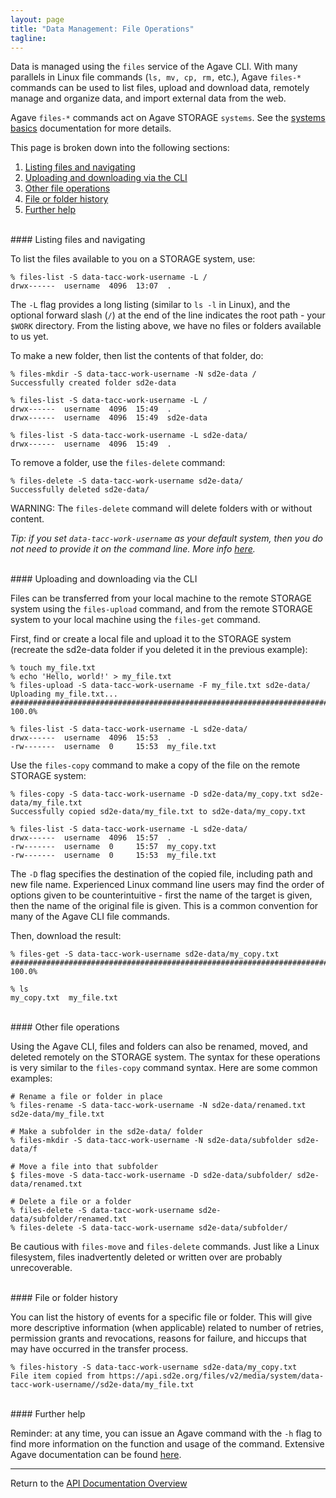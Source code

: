 ```yaml
---
layout: page
title: "Data Management: File Operations"
tagline:
---
```


Data is managed using the `files` service of the Agave CLI. With many parallels in
Linux file commands (`ls, mv, cp, rm,` etc.), Agave `files-*` commands can be used to 
list files, upload and download data, remotely manage and organize data, and import
external data from the web.

Agave `files-*` commands act on Agave STORAGE `systems`. See the [systems basics](systems_basics.md)
documentation for more details.

This page is broken down into the following sections:

1. [Listing files and navigating](#listing-files-and-navigating)
2. [Uploading and downloading via the CLI](#uploading-and-downloading-via-the-cli)
3. [Other file operations](#other-file-operations)
4. [File or folder history](#file-or-folder-history)
5. [Further help](#further-help)

<br>
#### Listing files and navigating

To list the files available to you on a STORAGE system, use:
```
% files-list -S data-tacc-work-username -L /
drwx------  username  4096  13:07  .
```

The `-L` flag provides a long listing (similar to `ls -l` in Linux), and the
optional forward slash (`/`) at the end of the line indicates the root path -
your `$WORK` directory. From the listing above, we have no files or folders 
available to us yet.

To make a new folder, then list the contents of that folder, do:
```
% files-mkdir -S data-tacc-work-username -N sd2e-data /
Successfully created folder sd2e-data

% files-list -S data-tacc-work-username -L /
drwx------  username  4096  15:49  .
drwx------  username  4096  15:49  sd2e-data

% files-list -S data-tacc-work-username -L sd2e-data/
drwx------  username  4096  15:49  .
```

To remove a folder, use the `files-delete` command:
```
% files-delete -S data-tacc-work-username sd2e-data/ 
Successfully deleted sd2e-data/
```

WARNING: The `files-delete` command will delete folders with or without content.

*Tip: if you set `data-tacc-work-username` as your default system, then you 
do not need to provide it on the command line. More info [here](systems_basics.md).*

<br>
#### Uploading and downloading via the CLI

Files can be transferred from your local machine to the remote STORAGE system
using the `files-upload` command, and from the remote STORAGE system to your
local machine using the `files-get` command.

First, find or create a local file and upload it to the STORAGE system (recreate
the sd2e-data folder if you deleted it in the previous example):
```
% touch my_file.txt
% echo 'Hello, world!' > my_file.txt
% files-upload -S data-tacc-work-username -F my_file.txt sd2e-data/
Uploading my_file.txt...
######################################################################## 100.0%

% files-list -S data-tacc-work-username -L sd2e-data/
drwx------  username  4096  15:53  .
-rw-------  username  0     15:53  my_file.txt
```

Use the `files-copy` command to make a copy of the file on the remote STORAGE system:
```
% files-copy -S data-tacc-work-username -D sd2e-data/my_copy.txt sd2e-data/my_file.txt
Successfully copied sd2e-data/my_file.txt to sd2e-data/my_copy.txt

% files-list -S data-tacc-work-username -L sd2e-data/
drwx------  username  4096  15:57  .
-rw-------  username  0     15:57  my_copy.txt
-rw-------  username  0     15:53  my_file.txt
```

The `-D` flag specifies the destination of the copied file, including path and
new file name. Experienced Linux command line users may find the order of options 
given to be counterintuitive - first the name of the target is given, then the
name of the original file is given. This is a common convention for many of the
Agave CLI file commands. 

Then, download the result:
```
% files-get -S data-tacc-work-username sd2e-data/my_copy.txt
######################################################################## 100.0%

% ls
my_copy.txt  my_file.txt
```

<br>
#### Other file operations

Using the Agave CLI, files and folders can also be renamed, moved, and deleted remotely on
the STORAGE system. The syntax for these operations is very similar to the 
`files-copy` command syntax. Here are some common examples:
```
# Rename a file or folder in place
% files-rename -S data-tacc-work-username -N sd2e-data/renamed.txt sd2e-data/my_file.txt

# Make a subfolder in the sd2e-data/ folder
% files-mkdir -S data-tacc-work-username -N sd2e-data/subfolder sd2e-data/f

# Move a file into that subfolder
$ files-move -S data-tacc-work-username -D sd2e-data/subfolder/ sd2e-data/renamed.txt

# Delete a file or a folder
% files-delete -S data-tacc-work-username sd2e-data/subfolder/renamed.txt
% files-delete -S data-tacc-work-username sd2e-data/subfolder/
```

Be cautious with `files-move` and `files-delete` commands. Just like a Linux
filesystem, files inadvertently deleted or written over are probably unrecoverable.


<br>
#### File or folder history

You can list the history of events for a specific file or folder. This will give
more descriptive information (when applicable) related to number of retries, permission
grants and revocations, reasons for failure, and hiccups that may have occurred in 
the transfer process.
```
% files-history -S data-tacc-work-username sd2e-data/my_copy.txt                  
File item copied from https://api.sd2e.org/files/v2/media/system/data-tacc-work-username//sd2e-data/my_file.txt
```

<br>
#### Further help

Reminder: at any time, you can issue an Agave command with the `-h` flag to
find more information on the function and usage of the command. Extensive Agave
documentation can be found [here](http://developer.agaveapi.co/).

---
Return to the [API Documentation Overview](../index.md)
